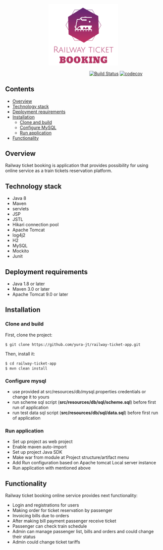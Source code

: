 <p align="center"><img width=45% src="https://github.com/yura-jt/railway-ticket-app/blob/dev/web/img/logo.png"></p>

&nbsp;&nbsp;&nbsp;&nbsp;&nbsp;&nbsp;&nbsp;&nbsp;&nbsp;&nbsp;&nbsp;&nbsp;&nbsp;&nbsp;&nbsp;&nbsp;&nbsp;&nbsp;&nbsp;&nbsp;&nbsp;&nbsp;&nbsp;&nbsp;&nbsp;&nbsp;&nbsp;&nbsp;&nbsp;&nbsp;&nbsp;&nbsp;&nbsp;&nbsp;&nbsp;&nbsp;&nbsp;&nbsp;&nbsp;&nbsp;&nbsp;&nbsp;&nbsp;&nbsp;&nbsp;&nbsp;&nbsp;&nbsp;&nbsp;&nbsp;&nbsp;&nbsp;&nbsp;&nbsp;&nbsp;&nbsp;&nbsp;&nbsp;&nbsp;&nbsp;&nbsp;&nbsp;&nbsp;&nbsp;&nbsp;&nbsp;&nbsp;&nbsp;
[![Build Status](https://travis-ci.com/yura-jt/railway-ticket-app.svg?branch=dev)](https://travis-ci.com/yura-jt/railway-ticket-app)
[![codecov](https://codecov.io/gh/yura-jt/railway-ticket-app/branch/dev/graph/badge.svg)](https://codecov.io/gh/yura-jt/railway-ticket-app)

## Contents

  - [Overview](#overview)
  - [Technology stack](#technology-stack)
  - [Deployment requirements](#deployment-requirements)
  - [Installation](#installation)
      - [Clone and build](#clone-and-build)
      - [Configure MySQL](#configure-mysql)
      - [Run application](#run-application)
  - [Functionality](#functionality)
  
  
## Overview
Railway ticket booking is application that provides possibility for using online service as a train tickets reservation platform.


## Technology stack
* Java 8
* Maven
* servlets
* JSP
* JSTL
* Hikari connection pool
* Apache Tomcat
* log4j2
* H2
* MySQL
* Mockito
* Junit


## Deployment requirements
* Java 1.8 or later
* Maven 3.0 or later
* Apache Tomcat 9.0 or later


## Installation

### Clone and build
First, clone the project:
```
$ git clone https://github.com/yura-jt/railway-ticket-app.git
```
Then, install it:
```
$ cd railway-ticket-app
$ mvn clean install
```

### Configure mysql
* use provided at src/resources/db/mysql.properties credentials or change it to yours 
* run scheme sql script (__src/resources/db/sql/scheme.sql__) before first run of application
* run test data sql script (__src/resources/db/sql/data.sql__) before first run of application

### Run application
* Set up project as web project
* Enable maven auto-import
* Set up project Java SDK
* Make war from module at Project structure/artifact menu
* Add Run configuration based on Apache tomcat Local server instance
* Run application with mentioned above 

## Functionality

Railway ticket booking online service provides next functionality:
* Login and registrations for users
* Making order for ticket reservation by passenger
* Invoicing bills due to orders
* After making bill payment passenger receive ticket
* Passenger can check train schedule
* Admin can manage passenger list, bills and orders and could change their status
* Admin could change ticket tariffs